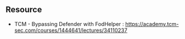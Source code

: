 
## Resource
- TCM - Bypassing Defender with FodHelper : https://academy.tcm-sec.com/courses/1444641/lectures/34110237